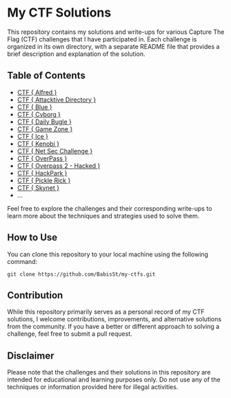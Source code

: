 # My CTF Solutions

This repository contains my solutions and write-ups for various Capture The Flag (CTF) challenges that I have participated in. Each challenge is organized in its own directory, with a separate README file that provides a brief description and explanation of the solution.

## Table of Contents

- [CTF { Alfred }](https://github.com/BabisSt/my-ctfs/blob/main/CTF%20%7B%20Alfred%20%7D.md)
- [CTF { Attacktive Directory }](https://github.com/BabisSt/my-ctfs/blob/main/CTF%20%7B%20Attacktive%20Directory%20%7D.md)
- [CTF { Blue }](https://github.com/BabisSt/my-ctfs/blob/main/CTF%20%7B%20Blue%20%7D.md)
- [CTF { Cyborg }](https://github.com/BabisSt/my-ctfs/blob/main/CTF%20%7B%20Cyborg%20%7D.md)
- [CTF { Daily Bugle }](https://github.com/BabisSt/my-ctfs/blob/main/CTF%20%7B%20Daily%20Bugle%20%7D.md)
- [CTF { Game Zone }](https://github.com/BabisSt/my-ctfs/blob/main/CTF%20%7B%20Game%20Zone%20%7D.md)
- [CTF { Ice }](https://github.com/BabisSt/my-ctfs/blob/main/CTF%20%7B%20Ice%20%7D.md)
- [CTF { Kenobi }](https://github.com/BabisSt/my-ctfs/blob/main/CTF%20%7B%20Kenobi%20%7D.md)
- [CTF { Net Sec Challenge }](https://github.com/BabisSt/my-ctfs/blob/main/CTF%20%7B%20Net%20Sec%20Challenge%20%7D.md)
- [CTF { OverPass }](https://github.com/BabisSt/my-ctfs/blob/main/CTF%20%7B%20Overpass%20%7D.md)
- [CTF { Overpass 2 - Hacked }](https://github.com/BabisSt/my-ctfs/blob/main/CTF%20%7B%20Overpass%202%20-%20Hacked%20%7D.md)
- [CTF { HackPark }](https://github.com/BabisSt/my-ctfs/blob/main/CTF%20%7B%20HackPark%20%7D.md)
- [CTF { Pickle Rick }](https://github.com/BabisSt/my-ctfs/blob/main/CTF%20%7B%20Pickle%20Rick%20%7D.md)
- [CTF { Skynet }](https://github.com/BabisSt/my-ctfs/blob/main/CTF%20%7B%20Skynet%20%7D.md)
- ...

Feel free to explore the challenges and their corresponding write-ups to learn more about the techniques and strategies used to solve them.

## How to Use

You can clone this repository to your local machine using the following command:

```
git clone https://github.com/BabisSt/my-ctfs.git
```

## Contribution

While this repository primarily serves as a personal record of my CTF solutions, I welcome contributions, improvements, and alternative solutions from the community. If you have a better or different approach to solving a challenge, feel free to submit a pull request.

## Disclaimer

Please note that the challenges and their solutions in this repository are intended for educational and learning purposes only. Do not use any of the techniques or information provided here for illegal activities.
